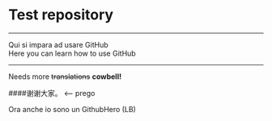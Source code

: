 # Test repository

___________________________________________
Qui si impara ad usare GitHub </br>
Here you can learn how to use GitHub </br>
___________________________________________

Needs more <del>translations</del> <b>cowbell!</b>

####谢谢大家。  <-- prego

Ora anche io sono un GithubHero (LB)

